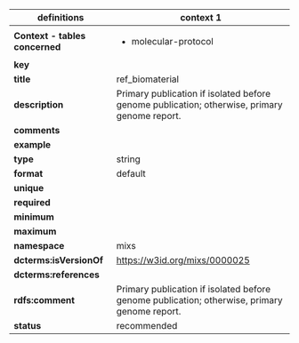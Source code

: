 

| definitions | context 1 |
|-|-|
| **Context - tables concerned** | <ul><li>molecular-protocol</li></ul> |
| **key** |  |
| **title** | ref_biomaterial |
| **description** | Primary publication if isolated before genome publication; otherwise, primary genome report. |
| **comments** |  |
| **example** |  |
| **type** | string |
| **format** | default |
| **unique** |  |
| **required** |  |
| **minimum** |  |
| **maximum** |  |
| **namespace** | mixs |
| **dcterms:isVersionOf** | https://w3id.org/mixs/0000025 |
| **dcterms:references** |  |
| **rdfs:comment** | Primary publication if isolated before genome publication; otherwise, primary genome report. |
| **status** | recommended |

